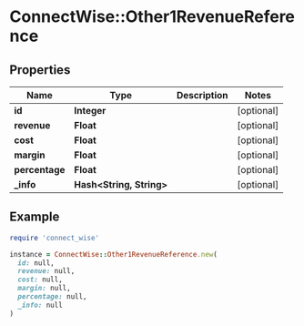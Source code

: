 # ConnectWise::Other1RevenueReference

## Properties

| Name | Type | Description | Notes |
| ---- | ---- | ----------- | ----- |
| **id** | **Integer** |  | [optional] |
| **revenue** | **Float** |  | [optional] |
| **cost** | **Float** |  | [optional] |
| **margin** | **Float** |  | [optional] |
| **percentage** | **Float** |  | [optional] |
| **_info** | **Hash&lt;String, String&gt;** |  | [optional] |

## Example

```ruby
require 'connect_wise'

instance = ConnectWise::Other1RevenueReference.new(
  id: null,
  revenue: null,
  cost: null,
  margin: null,
  percentage: null,
  _info: null
)
```


